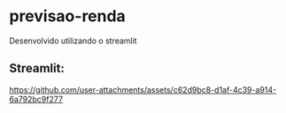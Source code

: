# previsao-renda

Desenvolvido utilizando o streamlit

## Streamlit:



https://github.com/user-attachments/assets/c62d9bc8-d1af-4c39-a914-6a792bc9f277


